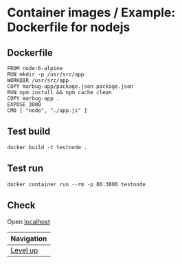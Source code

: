 # Container images / Example: Dockerfile for nodejs #

## Dockerfile ##

    FROM node:6-alpine
    RUN mkdir -p /usr/src/app
    WORKDIR /usr/src/app
    COPY marbug-app/package.json package.json
    RUN npm install && npm cache clean
    COPY marbug-app .
    EXPOSE 3000
    CMD [ "node", "./app.js" ]

## Test build ##

    docker build -t testnode .

## Test run ##

    docker container run --rm -p 80:3000 testnode

## Check ##

Open [localhost](http://localhost/)

| Navigation               |
| ------------------------ |
| [Level up](../README.md) |
